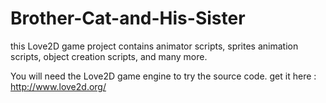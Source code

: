 # Brother-Cat-and-His-Sister
this Love2D game project contains animator scripts, sprites animation scripts, object creation scripts, and many more.

You will need the Love2D game engine to try the source code. get it here : http://www.love2d.org/
